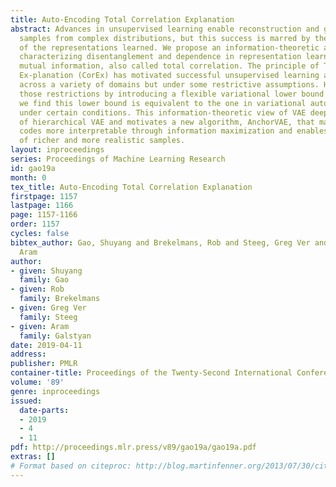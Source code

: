 ```yaml
---
title: Auto-Encoding Total Correlation Explanation
abstract: Advances in unsupervised learning enable reconstruction and generation of
  samples from complex distributions, but this success is marred by the inscrutability
  of the representations learned. We propose an information-theoretic approach to
  characterizing disentanglement and dependence in representation learning using multivariate
  mutual information, also called total correlation. The principle of Total Cor-relation
  Ex-planation (CorEx) has motivated successful unsupervised learning applications
  across a variety of domains but under some restrictive assumptions. Here we relax
  those restrictions by introducing a flexible variational lower bound to CorEx. Surprisingly,
  we find this lower bound is equivalent to the one in variational autoencoders (VAE)
  under certain conditions. This information-theoretic view of VAE deepens our understanding
  of hierarchical VAE and motivates a new algorithm, AnchorVAE, that makes latent
  codes more interpretable through information maximization and enables generation
  of richer and more realistic samples.
layout: inproceedings
series: Proceedings of Machine Learning Research
id: gao19a
month: 0
tex_title: Auto-Encoding Total Correlation Explanation
firstpage: 1157
lastpage: 1166
page: 1157-1166
order: 1157
cycles: false
bibtex_author: Gao, Shuyang and Brekelmans, Rob and Steeg, Greg Ver and Galstyan,
  Aram
author:
- given: Shuyang
  family: Gao
- given: Rob
  family: Brekelmans
- given: Greg Ver
  family: Steeg
- given: Aram
  family: Galstyan
date: 2019-04-11
address: 
publisher: PMLR
container-title: Proceedings of the Twenty-Second International Conference on Artificial Intelligence and Statistics
volume: '89'
genre: inproceedings
issued:
  date-parts:
  - 2019
  - 4
  - 11
pdf: http://proceedings.mlr.press/v89/gao19a/gao19a.pdf
extras: []
# Format based on citeproc: http://blog.martinfenner.org/2013/07/30/citeproc-yaml-for-bibliographies/
---
```

